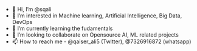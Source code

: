 - 👋 Hi, I’m @sqali
- 👀 I’m interested in Machine learning, Artificial Intelligence, Big Data, DevOps
- 🌱 I’m currently learning the fudamentals
- 💞️ I’m looking to collaborate on Opensource AI, ML related projects
- 📫 How to reach me - @qaiser_ali5 (Twitter), @7326916872 (whatsapp)

<!---
sqali/sqali is a ✨ special ✨ repository because its `README.md` (this file) appears on your GitHub profile.
You can click the Preview link to take a look at your changes.
--->
